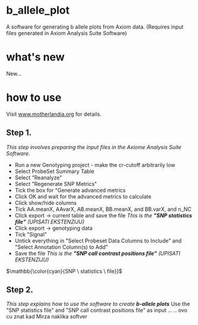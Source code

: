 # b_allele_plot
A software for generating b allele plots from Axiom data.
(Requires input files generated in Axiom Analysis Suite Software) 

# what's new
New...

# how to use
Visit www.motherlandia.org for details.

## Step 1. 
_This step involves preparing the input files in the Axiome Analysis Suite  Software._

* Run a new Genotyping project - make the cr-cutoff arbitrarily low
* Select ProbeSet Summary Table
* Select "Reanalyze"
* Select "Regenerate SNP Metrics"
* Tick the box for "Generate advanced metrics
* Click OK and wait for the advanced metrics to calculate
* Click show/hide columns
* Tick AA.meanX, AAvarX, AB.meanX, BB.meanX, and BB.varX, and n_NC
* Click export -> current table and save the file
_This is the **"SNP statistics file"** (UPISATI EKSTENZIJU)_
* Click export -> genotyping data
* Tick "Signal"
* Untick everything in "Select Probeset Data Columns to Include" and "Select Annotation Column(s) to Add" 
* Save the file
_This is the **"SNP call contrast positions file"**  (UPISATI EKSTENZIJU)_

$\mathbb{\color{cyan}{SNP \ statistics \ file}}$

## Step 2. 
_This step explains how to use the software to create **b-allele plots**_
Use the "SNP statistics file" and "SNP call contrast positions file" as input ... 
.. ovo cu znat kad Mirza naklika softver


